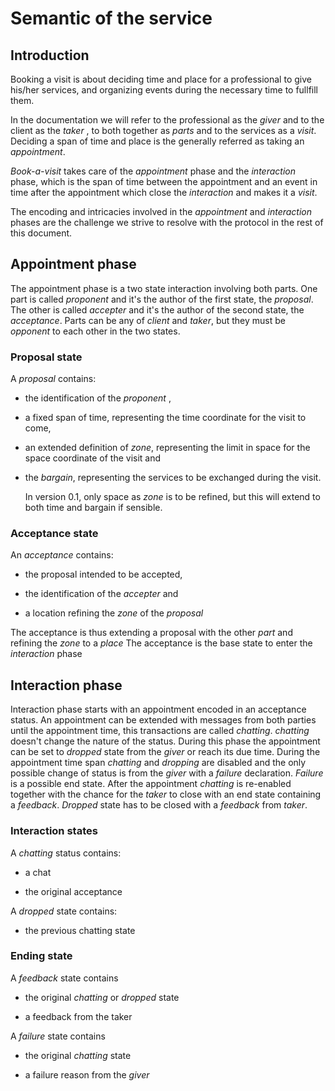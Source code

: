 # Semantic of the service

## Introduction

Booking a visit is about deciding time and place for a professional to give his/her services, and organizing events during the necessary time to fullfill them.

In the documentation we will refer to the professional as the _giver_ and to the client as the _taker_ , to both together as _parts_ and to the services as a _visit_.
Deciding a span of time and place is the generally referred as taking an _appointment_. 

*Book-a-visit* takes care of the _appointment_ phase and the _interaction_ phase, which is the span of time between the appointment and an event in time after the appointment which close the _interaction_ and makes it a _visit_.

The encoding and intricacies involved in the _appointment_ and _interaction_ phases are the challenge we strive to resolve with the protocol in the rest of this document.

## Appointment phase

The appointment phase is a two state interaction involving both parts.
One part is called _proponent_ and it's the author of the first state, the _proposal_. The other is called _accepter_ and it's the author of the second state, the _acceptance_.
Parts can be any of _client_ and _taker_, but they must be _opponent_ to each other in the two states.

### Proposal state

A _proposal_ contains:

* the identification of the _proponent_ , 

* a fixed span of time, representing the time coordinate for the visit to come, 

* an extended definition of _zone_, representing the limit in space for the space coordinate of the visit and 

* the _bargain_, representing the services to be exchanged during the visit.


    In version 0.1, only space as _zone_ is to be refined, but this will extend to both time and bargain if sensible.


### Acceptance state

An _acceptance_ contains:

* the proposal intended to be accepted,

* the identification of the _accepter_ and

* a location refining the _zone_ of the _proposal_ 

The acceptance is thus extending a proposal with the other _part_ and refining the _zone_ to a _place_ 
The acceptance is the base state to enter the _interaction_ phase


## Interaction phase

Interaction phase starts with an appointment encoded in an acceptance status. An appointment can be extended with messages from both parties until the appointment time, this transactions are called _chatting_. _chatting_ doesn't change the nature of the status.
During this phase the appointment can be set to _dropped_ state from the _giver_ or reach its due time.
During the appointment time span _chatting_ and _dropping_ are disabled and the only possible change of status is from the _giver_ with a _failure_ declaration. _Failure_ is a possible end state.
After the appointment _chatting_ is re-enabled together with the chance for the _taker_ to close with an end state containing a _feedback_.
_Dropped_ state has to be closed with a _feedback_ from _taker_.

### Interaction states

A _chatting_ status contains:

* a chat

* the original acceptance

A _dropped_ state contains:

* the previous chatting state

###  Ending state

A _feedback_ state contains

* the original _chatting_ or _dropped_ state 

* a feedback from the taker

A _failure_ state contains

* the original _chatting_ state

* a failure reason from the _giver_






